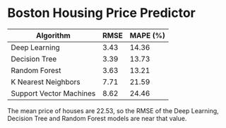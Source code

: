# Boston Housing Price Predictor

| Algorithm              | RMSE          | MAPE (%) |
| ------------- | ------------- | ------------- |
| Deep Learning  | 3.43  | 14.36  |
| Decision Tree  | 3.39  | 13.73  |
| Random Forest  | 3.63  | 13.21  |
| K Nearest Neighbors  | 7.71  | 21.59  |
| Support Vector Machines  | 8.62  | 24.46  |

The mean price of houses are 22.53, so the RMSE of the Deep Learning, Decision Tree and Random Forest models are near that value.
